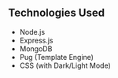 ## Technologies Used
- Node.js
- Express.js
- MongoDB
- Pug (Template Engine)
- CSS (with Dark/Light Mode)

